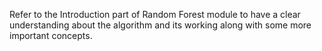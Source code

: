 Refer to the Introduction part of Random Forest module to have a clear understanding about the algorithm and its working along with some more important concepts. 
